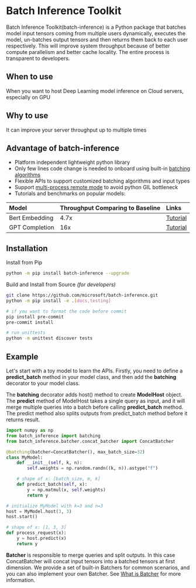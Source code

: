 # Batch Inference Toolkit

Batch Inference Toolkit(batch-inference) is a Python package that batches model input tensors coming from multiple users dynamically, executes the model, un-batches output tensors and then returns them back to each user respectively. This will improve system throughput because of better compute parallelism and better cache locality. The entire process is transparent to developers. 

## When to use

When you want to host Deep Learning model inference on Cloud servers, especially on GPU

## Why to use

It can improve your server throughput up to multiple times

## Advantage of batch-inference

* Platform independent lightweight python library
* Only few lines code change is needed to onboard using built-in [batching algorithms](https://microsoft.github.io/batch-inference/batcher/what_is_batcher.html)
* Flexible APIs to support customized batching algorithms and input types
* Support [multi-process remote mode](https://microsoft.github.io/batch-inference/remote_model_host.html) to avoid python GIL bottleneck
* Tutorials and benchmarks on popular models:

| Model | Throughput Comparing to Baseline | Links |
| :-----| :---- | :---- |
| Bert Embedding | 4.7x | [Tutorial](https://microsoft.github.io/batch-inference/examples/bert_embedding.html)  |
| GPT Completion | 16x | [Tutorial](https://microsoft.github.io/batch-inference/examples/gpt_completion.html) |

## Installation

Install from Pip

```bash
python -m pip install batch-inference --upgrade
```

Build and Install from Source _(for developers)_

```bash
git clone https://github.com/microsoft/batch-inference.git
python -m pip install -e .[docs,testing]

# if you want to format the code before commit
pip install pre-commit
pre-commit install

# run unittests
python -m unittest discover tests
```

## Example

Let's start with a toy model to learn the APIs. Firstly, you need to define a **predict_batch** method in your model class, and then add the **batching** decorator to your model class.

The **batching** decorator adds host() method to create **ModelHost** object. The **predict** method of ModelHost takes a single query as input, and it will merge multiple queries into a batch before calling **predict_batch** method. The predict method also splits outputs from predict_batch method before it returns result.

```python
import numpy as np
from batch_inference import batching
from batch_inference.batcher.concat_batcher import ConcatBatcher

@batching(batcher=ConcatBatcher(), max_batch_size=32)
class MyModel:
    def __init__(self, k, n):
        self.weights = np.random.randn((k, n)).astype("f")

    # shape of x: [batch_size, m, k]
    def predict_batch(self, x):
        y = np.matmul(x, self.weights)
        return y

# initialize MyModel with k=3 and n=3
host = MyModel.host(3, 3)
host.start()

# shape of x: [1, 3, 3]
def process_request(x):
    y = host.predict(x)
    return y

```

**Batcher** is responsible to merge queries and split outputs. In this case ConcatBatcher will concat input tensors into a batched tensors at first dimension. We provide a set of built-in Batchers for common scenarios, and you can also implement your own Batcher. See [What is Batcher](https://microsoft.github.io/batch-inference/batcher/what_is_batcher.html) for more information.
